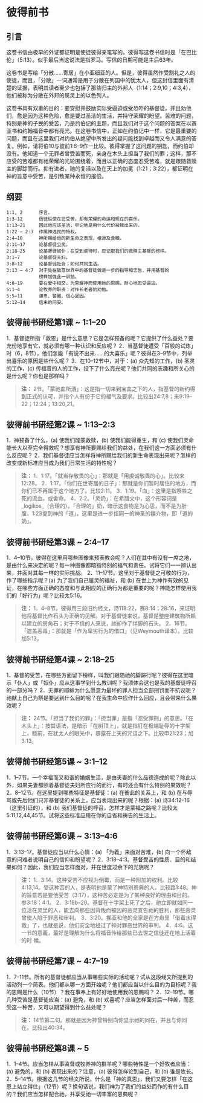 # 彼得前书

## 引言

这卷书信由极早的外证都证明是使徒彼得亲笔写的。彼得写这卷书信时是「在巴比伦」（5:13）。似乎最后当这说法是指罗马。写信的日期可能是主后63年。

这卷书是写给「分散……寄居」在小亚细亚的人。但是，彼得虽然作受割礼之人的使徒，而且，「分散」一词通常是用于分散在列国中的犹太人，但这封信里面有清楚的证据，表明其读者至少也包括了那些归主的外邦人（1:14；2:9,10；4:3,4），他们被称为分散在外邦的属灵上的以色列人。

这卷书具有双重的目的：要安慰并鼓励实际受逼迫或受恐吓的基督徒。并且劝他们，愈是因为这种危险，愈是要过圣洁的生活，并持守荣耀的盼望。苦难的问题，特别是神的子民的受苦，乃是约伯记的主题，而且我们对于这个问题的答案在以赛亚书和约翰福音中都有亮光。在这卷书信中，正如在约伯记中一样，它是最重要的问题，而且在这里我们对约伯从绝望中所发出的疑问能找到卓越而又令人满意的答复。例如，请将伯10与彼前1:6–9作一比较。彼得掌握了这问题的钥匙，而约伯却没有。他知道一个无罪者曾受苦而死，亲身在木头上担当了我们的罪；这样，那不应受的苦难都有祂荣耀的光轮围绕着，而且以正确的态度忍受苦难，就是跟随救赎主的脚踪而行。抑有进者，祂的复活以及在天上的加冕（1:21；3:22），都证明在神的旨意中受苦，是引致某种永恒的报偿。

## 纲要

	1:1, 2      序言。
	1:3–12      信徒纵使在世受苦，却有荣耀的命运和现在的喜乐。
	1:13–21     因此他应该圣洁，牢记他是用什么代价被赎出来的。
	1:22 – 2:3  作属神选民的特权。
	2:4–10      神所赐给他的新生命之表现，根源及食粮。
	2:11–17     论基督徒公民。
	2:18–25     论基督徒奴仆；在受到虐待时，应记取我们的救赎主基督的榜样。
	3:1–7       论基督徒夫妇。
	3:8–12      论基督徒社会；如何共同生活。
	3:13 – 4:7  对于处在敌意世界中的基督徒做进一步的指导和忠告，并用基督的
	            榜样加强此一训勉。
	4:8–19      要在愛中相交，为荣耀神而使用祂的恩赐，耐心地忍受逼迫。
	5:1–4       论牧养的职责：对作长老者的劝勉。
	5:5–11      谦卑、警醒、信心坚固。
	5:12–14     信末的问安。

## 彼得前书研经第1课 ~ 1:1–20

1．基督徒所指「救恩」是什么意思？它是怎样预备的呢？它提供了什么益处？要充份地享有它，就必须有哪一种认识和反应呢？
2．当基督徒遭受「百般的试炼」时（6，8节），他们怎能「有说不出来……的大喜乐」呢？彼得在3–9节中，列举出喜乐的原因是些什么呢？
3．在10–12节中，对于：(a) 众先知的工作，(b) 圣灵的工作，(c) 传福音的人的工作，投下了什么亮光呢？他们共同的志趣和所关心的是什么呢？你也是那样吗？

> **注：** 2节。「蒙祂血所洒」：这是指一切来到宝血之下的人，指基督的新约得到正式的认可，并指个人有份于它的福气及要求。比较出24:7,8；来9:19–22；12:24；13:20,21。

## 彼得前书研经第2课 ~ 1:13–2:3

1．神预备了什么，(a) 使我们能蒙救赎，(b) 使我们能得重生，和 (c) 使我们灵命能长大以至完全得救呢？想享有神所要赐给我们的益处，在我们这一方面必须有什么反应呢？
2．我们基督徒应当怎样将神所赐给我们的新生命表现出来呢？怎样的改变或新标准应当成为我们日常生活的特性呢？

> **注：**
> 1．1:17。「就当存敬畏的心」：那就是「用虔诚敬畏的心」。比较来12:28。
> 2．1:17。「你们在世寄居的日子」：那就是你们暂时居住的地方，而你们已不再属于这个地方了。比较2:11。
> 3．1:19。「血」：这里是指祭牲之死的流血，或舍命。
> 4．2:2。「灵奶」：在希腊文中，这个形容词是_logikos_（合理的）。「合理的」奶，暗示这食物是为心思，而不是为肚腹。1:23提到神的「道」，这里是进一步指同一的神圣的媒介物，即「道的奶」。

## 彼得前书研经第3课 ~ 2:4–17

1．4–10节。彼得在这里用哪些图像来预表教会呢？人们在其中有没有一席之地，是由什么来决定的呢？每一种图像都暗指特别的福气和责任。试将它们一一辨认出来，并面对其每一样的实际挑战。
2．11–17节。这里对于基督徒之可敬的行为，作了哪些指示呢？(a) 为了我们自己属灵的福祉，和 (b) 在世上为神作有效的见证，在哪些方面正确的态度和与此相应的正确行为都是重要的呢？神能怎样使用我们的「好行为」呢？比较太5:16。

> **注：**
> 1．4–8节。彼得用三段旧约经文，诗118:22，赛8:14；28:16，来证明他将基督比作石头为正确的见解。对于基督徒来说，基督是整座建筑物所赖以建立的房角石；对于不信的人来说，祂却作了绊脚的石头。
> 2．16节。「遮盖恶毒」：那就是「作为卑劣行为的借口」（见Weymouth译本）。比较加5:13。

## 彼得前书研经第4课 ~ 2:18–25

1．基督的受苦，在哪些方面留下榜样，叫我们跟随祂的脚踪行呢？彼得在这里暗示「仆人」或「奴仆」应从这事学到什么教训呢？我须体会这也是我的基督徒呼召的一部分吗？
2．无罪的耶稣为什么愿意为最坏的罪人担当全部刑罚而不抗议呢？祂献上自己为祭是要达到什么目的呢？在我生命中应作什么回应，且会带来什么果效呢？

> **注：** 24节。「担当了我们的罪」：「担当罪」是指「忍受罪刑」的意思。「在木头上」：按其语法，是暗示「在树顶上」，就是指钉在极端耻辱的十字架上，额前，在犹太人的眼光中，暴露在上天的咒诅之下。比较申21:23；加3:13。

## 彼得前书研经第5课 ~ 3:1–12

1．1–7节。一个幸福而又和谐的婚姻生活，是由夫妻的什么品德造成的呢？除此以外，如果夫妻都照着基督徒夫妇所应行的而行，有时还会有什么特别的果效呢？
2．8–12节。在这里提到哪些特征是基督徒：(a) 在彼此的关系上，和 (b) 在与辱骂或先后他们只非基督徒的关系上，应当表现出来的呢？根据：(a) 诗34:12–16（这里引证的），和 (b) 我们基督徒的呼召，怎样才是蒙福之路呢？比较太5:11,12,44,45节。试将这些标准应用在你的自省和祷告的生活上。

## 彼得前书研经第6课 ~ 3:13–4:6

1．3:13–17。基督徒应当以什么心情：(a) 「为義」来面对苦难，(b) 向一个怀敌意的问难者说明自己的信仰和盼望呢？
2．3:18–4:3。基督受苦的性质、目的和结果如何？因此，我们应当怎样面对，并在世度过余下的光阴呢？

> **注：**
> 1．3:14。这种受苦不应视为倒霉，而是一种附加的权利。比较4:13,14。受这种苦的人，是表明他是蒙了神特别恩典的人。比较路1:48。神的旨意若是要他受苦（3:17），这种苦必定是为了某种良好的理由和目的。参3:18；4:1。
> 2．3:18b–20。基督在十字架上死了之后，祂立即就如同一位活在灵里的人，能去向那些因背叛而被囚的恶灵宣告祂的胜利，那些恶灵曾使人陷于罪恶和审判。
> 3．3:20。挪亚和他的全家是在方舟里「借着水得救」了，也就是说，他们安全地经过了神对罪恶世界的审判。
> 4．4:6。这一节的意義，最好是理解为什么将福音传给那些已去世之信徒还在地上活着的时
> 候。

## 彼得前书研经第7课 ~ 4:7–19

1．7–11节。所有的基督徒都应当从事哪些实际的活动呢？试从这段经文所提到的活动列一个简表。他们都从哪一方面开始呢？他们都应当以什么目的为目标呢？我的恩赐是什么（10节）？我在事奉上有好好地使用我的恩赐吗？
2．12–19节。哪几种受苦是基督徒应当：(a) 避免，和 (b) 欢喜呢？应当怎样面对后一种苦，而忍受这一种苦，又可以期望得到什么益处呢？

> **注：** 14节第二句。那就是因为神曾特别向你显示祂的同在，并且与你同在。比较出40:34。

## 彼得前书研经第8课 ~ 5

1．1–4节。应当怎样从事监督或牧养神的群羊呢？哪些特性是一个好牧者应当：(a) 避免的，和 (b) 表现出来的？注意，(a) 彼得怎样论到自己，和 (b) 谁是牧长。
2．5–14节。根据这几节的经文所说，什么是「神的真恩」，我们又要怎样「在这恩上站立得住」（12节）呢？换句话说，我们神为了我们的益处而作的有什么目的？我们应当怎样配合祂，并享受祂一切丰富的恩典呢？